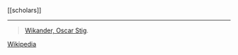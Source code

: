 [[scholars]]
***
> [Wikander, Oscar Stig](wikander-oscar-stig.md).

[Wikipedia](https://en.wikipedia.org/wiki/Stig_Wikander#Selected_works)